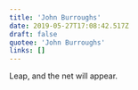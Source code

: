 ```yaml
---
title: 'John Burroughs'
date: 2019-05-27T17:08:42.517Z
draft: false
quotee: 'John Burroughs'
links: []
---
```


Leap, and the net will appear.